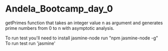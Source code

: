 # Andela_Bootcamp_day_0
getPrimes function that takes an integer value n as argument and generates prime numbers from 0 to n with asymptotic analysis.

To run test you'll need to install jasmine-node
run "npm jasmine-node -g"
To run test
run 'jasmine'

